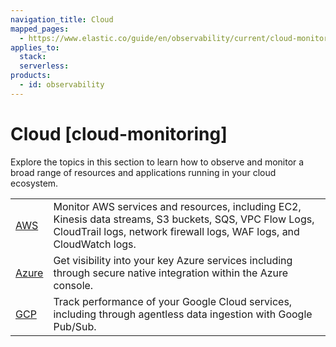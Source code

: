 ```yaml
---
navigation_title: Cloud
mapped_pages:
  - https://www.elastic.co/guide/en/observability/current/cloud-monitoring.html
applies_to:
  stack:
  serverless:
products:
  - id: observability
---
```




# Cloud [cloud-monitoring]


Explore the topics in this section to learn how to observe and monitor a broad range of resources and applications running in your cloud ecosystem.

|     |     |
| --- | --- |
| [AWS](cloud/amazon-web-services-aws-monitoring.md) | Monitor AWS services and resources, including EC2, Kinesis data streams, S3 buckets, SQS, VPC Flow Logs, CloudTrail logs, network firewall logs, WAF logs, and CloudWatch logs. |
| [Azure](cloud/azure-monitoring.md) | Get visibility into your key Azure services including through secure native integration within the Azure console. |
| [GCP](cloud/monitor-google-cloud-platform-gcp.md) | Track performance of your Google Cloud services, including through agentless data ingestion with Google Pub/Sub. |




